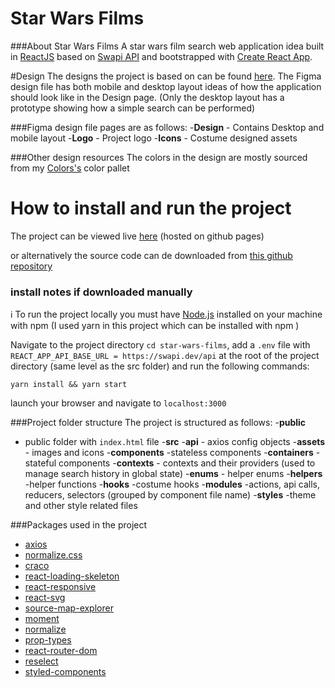 # Star Wars Films

###About Star Wars Films
A star wars film search web application idea built in [ReactJS](https://reactjs.org/) based on [Swapi API](https://swapi.dev/) and bootstrapped with [Create React App](https://github.com/facebook/create-react-app).

#Design
The designs the project is based on can be found [here](https://www.figma.com/file/MDZZeWq0PKPNtZVjTdMpV3/Films). The Figma design file has both mobile and desktop layout ideas of how the application should look like in the Design page. (Only the desktop layout has a prototype showing how a simple search can be performed)

###Figma design file pages are as follows: -**Design** - Contains Desktop and mobile layout -**Logo** - Project logo -**Icons** - Costume designed assets

###Other design resources
The colors in the design are mostly sourced from my [Colors's](https://ick-seshoka.github.io/colors/#/) color pallet

# How to install and run the project

The project can be viewed live [here](https://ick-seshoka.github.io/star-wars-films) (hosted on github pages)

or alternatively the source code can de downloaded from [this github repository](https://github.com/ick-seshoka/star-wars-films)

### install notes if downloaded manually

ℹ To run the project locally you must have [Node.js](https://nodejs.dev/) installed on your machine with npm (I used yarn in this project which can be installed with npm )

Navigate to the project directory `cd star-wars-films`, add a `.env` file with `REACT_APP_API_BASE_URL = https://swapi.dev/api` at the root of the project directory (same level as the src folder) and run the following commands:

```
yarn install && yarn start
```

launch your browser and navigate to `localhost:3000`

###Project folder structure
The project is structured as follows: -**public**

- public folder with `index.html` file -**src** -**api** - axios config objects -**assets** - images and icons -**components**
  -stateless components -**containers**
  -stateful components -**contexts** - contexts and their providers (used to manage search history in global state) -**enums** - helper enums -**helpers**
  -helper functions -**hooks**
  -costume hooks -**modules**
  -actions, api calls, reducers, selectors (grouped by component file name) -**styles**
  -theme and other style related files

###Packages used in the project

- [axios](https://www.npmjs.com/package/axios)
- [normalize.css](https://www.npmjs.com/package/normalize.css)
- [craco](https://www.npmjs.com/package/@craco/craco)
- [react-loading-skeleton](https://www.npmjs.com/package/react-loading-skeleton)
- [react-responsive](https://www.npmjs.com/package/react-responsive)
- [react-svg](https://www.npmjs.com/package/react-svg)
- [source-map-explorer](https://www.npmjs.com/package/source-map-explorer)
- [moment](https://www.npmjs.com/package/moment)
- [normalize](https://www.npmjs.com/package/normalize)
- [prop-types](https://www.npmjs.com/package/prop-types)
- [react-router-dom](https://www.npmjs.com/package/react-router-dom)
- [reselect](https://www.npmjs.com/package/reselect)
- [styled-components](https://www.npmjs.com/package/styled-components)
